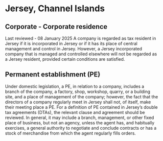 # Jersey, Channel Islands
## Corporate - Corporate residence
Last reviewed - 08 January 2025
A company is regarded as tax resident in Jersey if it is incorporated in Jersey or if it has its place of central management and control in Jersey. However, a Jersey incorporated company that is managed and controlled elsewhere will not be regarded as a Jersey resident, provided certain conditions are satisfied.
## Permanent establishment (PE)
Under domestic legislation, a PE, in relation to a company, includes a branch of the company, a factory, shop, workshop, quarry, or a building site, and a place of management of the company; however, the fact that the directors of a company regularly meet in Jersey shall not, of itself, make their meeting place a PE.
For a definition of PE contained in Jersey’s double tax agreements (DTAs), the relevant clause and agreement should be reviewed. In general, it may include a branch, management, or other fixed place of business, but not an agency, unless the agent has, and habitually exercises, a general authority to negotiate and conclude contracts or has a stock of merchandise from which the agent regularly fills orders.
